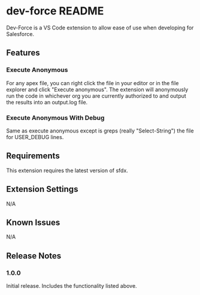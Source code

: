 # dev-force README

Dev-Force is a VS Code extension to allow ease of use when developing for Salesforce.

## Features

### Execute Anonymous
For any apex file, you can right click the file in your editor or in the file explorer and click "Execute anonymous".
The extension will anonymously run the code in whichever org you are currently authorized to and output the results
into an output.log file.

### Execute Anonymous With Debug
Same as execute anonymous except is greps (really "Select-String") the file for USER_DEBUG lines.

## Requirements

This extension requires the latest version of sfdx.

## Extension Settings

N/A

## Known Issues

N/A

## Release Notes

### 1.0.0

Initial release. Includes the functionality listed above.